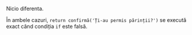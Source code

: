 Nicio diferenta.

În ambele cazuri, `return confirmă('Ți-au permis părinții?')` se execută exact când condiția `if` este falsă.